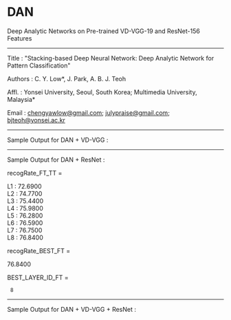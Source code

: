# DAN
Deep Analytic Networks on Pre-trained VD-VGG-19 and ResNet-156 Features

**************************************************************************************************

Title   : "Stacking-based Deep Neural Network: Deep Analytic Network for Pattern Classification" 

Authors : C. Y. Low*, J. Park, A. B. J. Teoh

Affl.   : Yonsei University, Seoul, South Korea; Multimedia University, Malaysia*

Email   : chengyawlow@gmail.com; julypraise@gmail.com; bjteoh@yonsei.ac.kr

**************************************************************************************************

Sample Output for DAN + VD-VGG :




**************************************************************************************************

Sample Output for DAN + ResNet :

recogRate_FT_TT =

   L1 : 72.6900     
   L2 : 74.7700     
   L3 : 75.4400     
   L4 : 75.9800     
   L5 : 76.2800     
   L6 : 76.5900       
   L7 : 76.7500     
   L8 : 76.8400

recogRate_BEST_FT =

   76.8400

BEST_LAYER_ID_FT =

     8

**************************************************************************************************

Sample Output for DAN + VD-VGG + ResNet :


